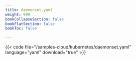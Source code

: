 ```yaml
---
title: daemonset.yaml
weight: 999
bookCollapseSection: false
bookFlatSection: false
bookToc: false

---
```


{{< code file="/samples-cloud/kubernetes/daemonset.yaml" language="yaml" download="true" >}}
